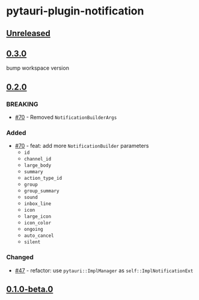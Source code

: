 # pytauri-plugin-notification

## [Unreleased]

## [0.3.0]

bump workspace version

## [0.2.0]

### BREAKING

- [#70](https://github.com/WSH032/pytauri/pull/70) - Removed `NotificationBuilderArgs`

### Added

- [#70](https://github.com/WSH032/pytauri/pull/70) - feat: add more `NotificationBuilder` parameters
    - `id`
    - `channel_id`
    - `large_body`
    - `summary`
    - `action_type_id`
    - `group`
    - `group_summary`
    - `sound`
    - `inbox_line`
    - `icon`
    - `large_icon`
    - `icon_color`
    - `ongoing`
    - `auto_cancel`
    - `silent`

### Changed

- [#47](https://github.com/WSH032/pytauri/pull/47) - refactor: use `pytauri::ImplManager` as `self::ImplNotificationExt`

## [0.1.0-beta.0]

[unreleased]: https://github.com/WSH032/pytauri/tree/HEAD
[0.3.0]: https://github.com/WSH032/pytauri/releases/tag/rs/pytauri-plugin-notification/v0.3.0
[0.2.0]: https://github.com/WSH032/pytauri/releases/tag/rs/pytauri-plugin-notification/v0.2.0
[0.1.0-beta.0]: https://github.com/WSH032/pytauri/releases/tag/rs/pytauri-plugin-notification/v0.1.0-beta.0
